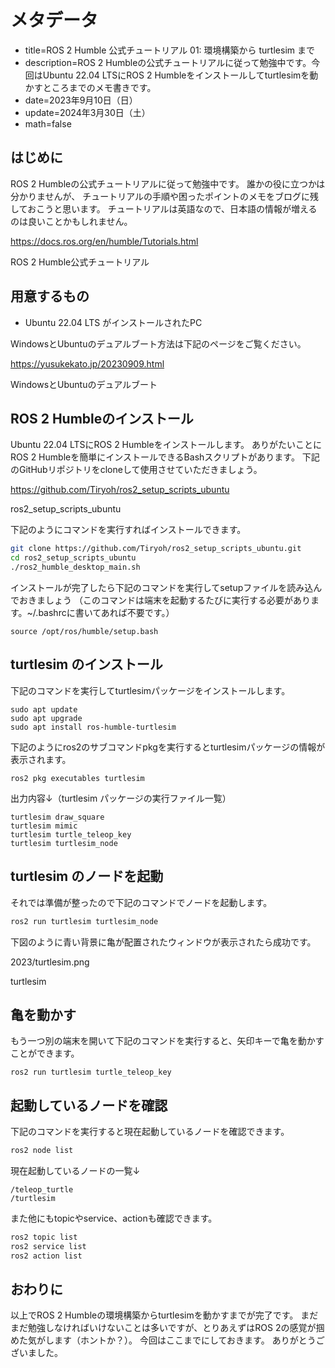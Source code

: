 # メタデータ
- title=ROS 2 Humble 公式チュートリアル 01: 環境構築から turtlesim まで
- description=ROS 2 Humbleの公式チュートリアルに従って勉強中です。今回はUbuntu 22.04 LTSにROS 2 Humbleをインストールしてturtlesimを動かすところまでのメモ書きです。
- date=2023年9月10日（日）
- update=2024年3月30日（土）
- math=false

## はじめに
ROS 2 Humbleの公式チュートリアルに従って勉強中です。
誰かの役に立つかは分かりませんが、
チュートリアルの手順や困ったポイントのメモをブログに残しておこうと思います。
チュートリアルは英語なので、日本語の情報が増えるのは良いことかもしれません。

https://docs.ros.org/en/humble/Tutorials.html

ROS 2 Humble公式チュートリアル

## 用意するもの
- Ubuntu 22.04 LTS がインストールされたPC

WindowsとUbuntuのデュアルブート方法は下記のページをご覧ください。

https://yusukekato.jp/20230909.html

WindowsとUbuntuのデュアルブート

## ROS 2 Humbleのインストール
Ubuntu 22.04 LTSにROS 2 Humbleをインストールします。
ありがたいことにROS 2 Humbleを簡単にインストールできるBashスクリプトがあります。
下記のGitHubリポジトリをcloneして使用させていただきましょう。

https://github.com/Tiryoh/ros2_setup_scripts_ubuntu

ros2_setup_scripts_ubuntu

下記のようにコマンドを実行すればインストールできます。

```sh
git clone https://github.com/Tiryoh/ros2_setup_scripts_ubuntu.git
cd ros2_setup_scripts_ubuntu
./ros2_humble_desktop_main.sh
```

インストールが完了したら下記のコマンドを実行してsetupファイルを読み込んでおきましょう
（このコマンドは端末を起動するたびに実行する必要があります。~/.bashrcに書いてあれば不要です。）

```
source /opt/ros/humble/setup.bash
```

## turtlesim のインストール
下記のコマンドを実行してturtlesimパッケージをインストールします。

```
sudo apt update
sudo apt upgrade
sudo apt install ros-humble-turtlesim
```

下記のようにros2のサブコマンドpkgを実行するとturtlesimパッケージの情報が表示されます。

```
ros2 pkg executables turtlesim
```

出力内容↓（turtlesim パッケージの実行ファイル一覧）

```
turtlesim draw_square
turtlesim mimic
turtlesim turtle_teleop_key
turtlesim turtlesim_node
```

## turtlesim のノードを起動
それでは準備が整ったので下記のコマンドでノードを起動します。

```sh
ros2 run turtlesim turtlesim_node
```

下図のように青い背景に亀が配置されたウィンドウが表示されたら成功です。

2023/turtlesim.png

turtlesim

## 亀を動かす

もう一つ別の端末を開いて下記のコマンドを実行すると、矢印キーで亀を動かすことができます。

```
ros2 run turtlesim turtle_teleop_key
```

## 起動しているノードを確認
下記のコマンドを実行すると現在起動しているノードを確認できます。

```sh
ros2 node list
```

現在起動しているノードの一覧↓

```
/teleop_turtle
/turtlesim
```

また他にもtopicやservice、actionも確認できます。

```sh
ros2 topic list
ros2 service list
ros2 action list
```

## おわりに
以上でROS 2 Humbleの環境構築からturtlesimを動かすまでが完了です。
まだまだ勉強しなければいけないことは多いですが、とりあえずはROS 2の感覚が掴めた気がします（ホントか？）。
今回はここまでにしておきます。
ありがとうございました。

